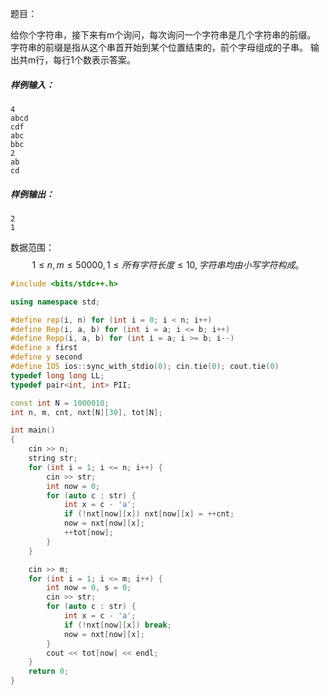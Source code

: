 题目：

给你个字符串，接下来有m个询问，每次询问一个字符串是几个字符串的前缀。
字符串的前缀是指从这个串首开始到某个位置结束的，前个字母组成的子串。
输出共m行，每行1个数表示答案。



##### 样例输入：

```
4
abcd
cdf
abc
bbc
2
ab
cd
```

##### 样例输出：

```
2
1
```

数据范围：$$1 \le n, m \le 50000, 1 \le 所有字符长度 \le 10, 字符串均由小写字符构成。$$

```c++
#include <bits/stdc++.h>

using namespace std;

#define rep(i, n) for (int i = 0; i < n; i++) 
#define Rep(i, a, b) for (int i = a; i <= b; i++)
#define Repp(i, a, b) for (int i = a; i >= b; i--)
#define x first
#define y second
#define IOS ios::sync_with_stdio(0); cin.tie(0); cout.tie(0)
typedef long long LL;
typedef pair<int, int> PII;

const int N = 1000010;
int n, m, cnt, nxt[N][30], tot[N];

int main()
{
    cin >> n;
    string str;
    for (int i = 1; i <= n; i++) {
    	cin >> str;
    	int now = 0;
    	for (auto c : str) {
    		int x = c - 'a';
    		if (!nxt[now][x]) nxt[now][x] = ++cnt;
    		now = nxt[now][x];
    		++tot[now];
    	}	
    }

    cin >> m;
    for (int i = 1; i <= m; i++) {
    	int now = 0, s = 0;
    	cin >> str;
    	for (auto c : str) {
    		int x = c - 'a';
    		if (!nxt[now][x]) break;
    		now = nxt[now][x];
    	}
    	cout << tot[now] << endl;
    }
    return 0;
}
```

